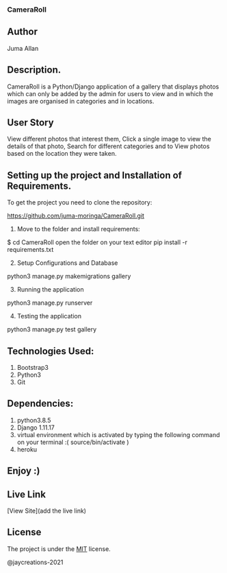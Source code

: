 ### CameraRoll

## Author

Juma Allan

## Description.

CameraRoll is a Python/Django application of a gallery that displays  photos which can only be added by the admin for users to view and in which  the images are organised in categories and in locations.

## User Story

View different photos that interest them, Click a single image to view the details of that photo,
Search for different categories and to View photos based on the location they were taken.

## Setting up the project and Installation of Requirements.

To get the project you need to clone the repository:

https://github.com/juma-moringa/CameraRoll.git

1. Move to the folder and install requirements:

 $ cd CameraRoll
open the folder on your text editor
pip install -r requirements.txt

2. Setup Configurations and Database

python3 manage.py makemigrations gallery

3. Running the application

python3 manage.py runserver

4. Testing the application

python3 manage.py test gallery

## Technologies Used:

1. Bootstrap3
2. Python3
3. Git



## Dependencies:

1. python3.8.5
2. Django 1.11.17
3. virtual environment
   which is activated by typing the following command on your terminal :( source/bin/activate )
4. heroku


## Enjoy :)

## Live Link

[View Site](add the live link)

## License

The project is under the [MIT](LICENSE) license.

@jaycreations-2021